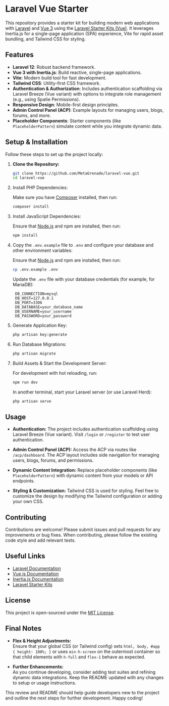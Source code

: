 # Laravel Vue Starter

This repository provides a starter kit for building modern web applications with [Laravel](https://laravel.com) and [Vue 3](https://vuejs.org) using the [Laravel Starter Kits (Vue)](https://laravel.com/starter-kits). It leverages Inertia.js for a single-page application (SPA) experience, Vite for rapid asset bundling, and Tailwind CSS for styling.

## Features

- **Laravel 12**: Robust backend framework.
- **Vue 3 with Inertia.js**: Build reactive, single-page applications.
- **Vite**: Modern build tool for fast development.
- **Tailwind CSS**: Utility-first CSS framework.
- **Authentication & Authorization**: Includes authentication scaffolding via Laravel Breeze (Vue variant) with options to integrate role management (e.g., using Spatie Permissions).
- **Responsive Design**: Mobile-first design principles.
- **Admin Control Panel (ACP)**: Example layouts for managing users, blogs, forums, and more.
- **Placeholder Components**: Starter components (like `PlaceholderPattern`) simulate content while you integrate dynamic data.

## Setup & Installation

Follow these steps to set up the project locally:

1. **Clone the Repository:**

   ```bash
   git clone https://github.com/MetaGrenade/laravel-vue.git
   cd laravel-vue
   ```
   
2. Install PHP Dependencies:

    Make sure you have [Composer](https://getcomposer.org/) installed, then run:
    ```bash
    composer install
    ```
   
3. Install JavaScript Dependencies:

    Ensure that [Node.js](https://nodejs.org/) and npm are installed, then run:
    ```bash
    npm install
    ```

4. Copy the `.env.example` file to `.env` and configure your database and other environment variables:

    Ensure that [Node.js](https://nodejs.org/) and npm are installed, then run:
    ```bash
    cp .env.example .env
    ```
   Update the `.env` file with your database credentials (for example, for MariaDB):
   ```dotenv
    DB_CONNECTION=mysql
    DB_HOST=127.0.0.1
    DB_PORT=3306
    DB_DATABASE=your_database_name
    DB_USERNAME=your_username
    DB_PASSWORD=your_password
   ```
   
5. Generate Application Key:
   
   ```bash
   php artisan key:generate
   ```
   
6. Run Database Migrations:
   
   ```bash
   php artisan migrate
   ```
   
7. Build Assets & Start the Development Server:

    For development with hot reloading, run:
    ```bash
    npm run dev
    ```
    In another terminal, start your Laravel server (or use Laravel Herd):
    ```bash
    php artisan serve
    ```

## Usage

- **Authentication:**
    The project includes authentication scaffolding using Laravel Breeze (Vue variant). Visit `/login` or `/register` to test user authentication.

- **Admin Control Panel (ACP):**
    Access the ACP via routes like `/acp/dashboard`. The ACP layout includes side navigation for managing users, blogs, forums, and permissions.

- **Dynamic Content Integration:**
    Replace placeholder components (like `PlaceholderPattern`) with dynamic content from your models or API endpoints.

- **Styling & Customization:**
    Tailwind CSS is used for styling. Feel free to customize the design by modifying the Tailwind configuration or adding your own CSS.

## Contributing

Contributions are welcome! Please submit issues and pull requests for any improvements or bug fixes. When contributing, please follow the existing code style and add relevant tests.

## Useful Links

- [Laravel Documentation](https://laravel.com/docs)
- [Vue.js Documentation]()
- [Inertia.js Documentation](https://inertiajs.com/)
- [Laravel Starter Kits](https://laravel.com/starter-kits)

## License

This project is open-sourced under the [MIT License]().

## Final Notes

- **Flex & Height Adjustments:**  
  Ensure that your global CSS (or Tailwind config) sets `html, body, #app { height: 100%; }` or uses `min-h-screen` on the outermost container so that child elements with `h-full` and `flex-1` behave as expected.

- **Further Enhancements:**  
  As you continue developing, consider adding test suites and refining dynamic data integrations. Keep the README updated with any changes to setup or usage instructions.

This review and README should help guide developers new to the project and outline the next steps for further development. Happy coding!
